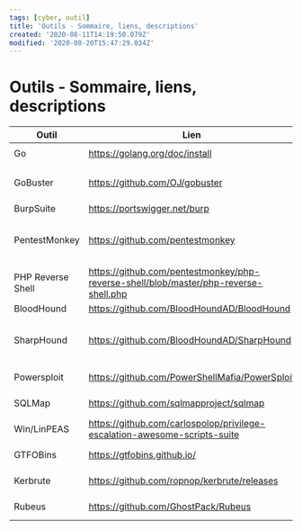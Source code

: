 ```yaml
---
tags: [cyber, outil]
title: 'Outils - Sommaire, liens, descriptions'
created: '2020-08-11T14:19:50.079Z'
modified: '2020-08-20T15:47:29.034Z'
---
```


# Outils - Sommaire, liens, descriptions

| Outil | Lien | Description |
|-------|------|-------------|
| Go | https://golang.org/doc/install | `go get <tool>` |
| GoBuster | https://github.com/OJ/gobuster | Web directory enum |
| BurpSuite | https://portswigger.net/burp | Proxy |
| PentestMonkey | https://github.com/pentestmonkey | Bons outils, checklists, php reverse shell |
| PHP Reverse Shell | https://github.com/pentestmonkey/php-reverse-shell/blob/master/php-reverse-shell.php | Reverse PHP |
| BloodHound | https://github.com/BloodHoundAD/BloodHound | AD Enum |
| SharpHound | https://github.com/BloodHoundAD/SharpHound | L'exec BH qui tourne sur la victime|
| Powersploit | https://github.com/PowerShellMafia/PowerSploit | Powershell powerup |
| SQLMap | https://github.com/sqlmapproject/sqlmap | SQLi automation |
| Win/LinPEAS | https://github.com/carlospolop/privilege-escalation-awesome-scripts-suite | Privesc god |
| GTFOBins | https://gtfobins.github.io/ | Privesc all the way |
| Kerbrute | https://github.com/ropnop/kerbrute/releases | Kerberos enumeration |
| Rubeus | https://github.com/GhostPack/Rubeus | Kerberos exploitation |
